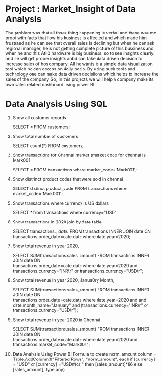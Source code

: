 #  Project : Market_Insight of Data Analysis

The problem was that all thses thing happening is verbal and these was mo proof with facts that how his business is affected and which made him frustraed as he can see that overall sales is declining but when he can ask regional manager, he is not getting complete picture of this bussiness and when he and this AtliQ hardware is big business. so to see insights clearly. and he will get proper insights anbd can take data driven decision to increase sales of hos company.
All he wants is a simple data visualization tool which he can access on daily basis. By using such tools and technology one can make data driven decisiions which helps to increase the sales of the company. So, In this projects we will help a company make its own sales related dashboard using power BI.

# Data Analysis Using SQL
1. Show all customer records

   SELECT * FROM customers;

2. Show total number of customers

   SELECT count(*) FROM customers;

3. Show transactions for Chennai market (market code for chennai is Mark001

   SELECT * FROM transactions where market_code='Mark001';

4. Show distrinct product codes that were sold in chennai

   SELECT distinct product_code FROM transactions where market_code='Mark001';

5. Show transactions where currency is US dollars

   SELECT * from transactions where currency="USD"

6. Show transactions in 2020 join by date table

   SELECT transactions.*, date.* FROM transactions INNER JOIN date ON transactions.order_date=date.date        where date.year=2020;

7. Show total revenue in year 2020,

   SELECT SUM(transactions.sales_amount) FROM transactions INNER JOIN date ON           
   transactions.order_date=date.date where date.year=2020 and transactions.currency="INR\r" or 
   transactions.currency="USD\r";

8. Show total revenue in year 2020, Janua0ry Month,

   SELECT SUM(transactions.sales_amount) FROM transactions INNER JOIN date ON   
   transactions.order_date=date.date where date.year=2020 and and date.month_name="January" and 
   (transactions.currency="INR\r" or transactions.currency="USD\r");

9. Show total revenue in year 2020 in Chennai

   SELECT SUM(transactions.sales_amount) FROM transactions INNER JOIN date ON   
   transactions.order_date=date.date where date.year=2020 and transactions.market_code="Mark001";

1. Data Analysis Using Power BI
   Formula to create norm_amount column
   = Table.AddColumn(#"Filtered Rows", "norm_amount", each if [currency] = "USD" or [currency] ="USD#(cr)" 
   then [sales_amount]*86 else [sales_amount], type any)

